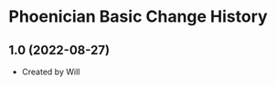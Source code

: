 Phoenician Basic Change History
====================

1.0 (2022-08-27)
----------------
* Created by Will
